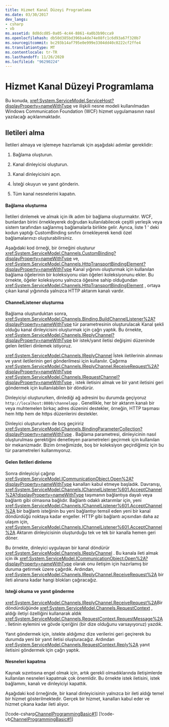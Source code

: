 ```yaml
---
title: Hizmet Kanal Düzeyi Programlama
ms.date: 03/30/2017
dev_langs:
- csharp
- vb
ms.assetid: 8d8dcd85-0a05-4c44-8861-4a0b3b90cca9
ms.openlocfilehash: db50d385bd396ba4de74e08fc1c6d93a67f320b7
ms.sourcegitcommit: bc293b14af795e0e999e3304dd40c0222cf2ffe4
ms.translationtype: MT
ms.contentlocale: tr-TR
ms.lasthandoff: 11/26/2020
ms.locfileid: "96290224"
---
```

# <a name="service-channel-level-programming"></a>Hizmet Kanal Düzeyi Programlama

Bu konuda, <xref:System.ServiceModel.ServiceHost?displayProperty=nameWithType> ve ilişkili nesne modeli kullanılmadan Windows Communication Foundation (WCF) hizmet uygulamasının nasıl yazılacağı açıklanmaktadır.  
  
## <a name="receiving-messages"></a>Iletileri alma  

 İletileri almaya ve işlemeye hazırlamak için aşağıdaki adımlar gereklidir:  
  
1. Bağlama oluşturun.  
  
2. Kanal dinleyicisi oluşturun.  
  
3. Kanal dinleyicisini açın.  
  
4. İsteği okuyun ve yanıt gönderin.  
  
5. Tüm kanal nesnelerini kapatın.  
  
#### <a name="creating-a-binding"></a>Bağlama oluşturma  

 İletileri dinlemek ve almak için ilk adım bir bağlama oluşturmaktır. WCF, bunlardan birini örnekleyerek doğrudan kullanılabilecek çeşitli yerleşik veya sistem tarafından sağlanmış bağlamalarla birlikte gelir. Ayrıca, liste 1 ' deki kodun yaptığı CustomBinding sınıfını örnekleyerek kendi özel bağlamalarınızı oluşturabilirsiniz.  
  
 Aşağıdaki kod örneği, bir örneğini oluşturur <xref:System.ServiceModel.Channels.CustomBinding?displayProperty=nameWithType> ve, <xref:System.ServiceModel.Channels.HttpTransportBindingElement?displayProperty=nameWithType> Kanal yığınını oluşturmak için kullanılan bağlama öğelerinin bir koleksiyonu olan öğeleri koleksiyonunu ekler. Bu örnekte, öğeler koleksiyonu yalnızca öğesine sahip olduğundan <xref:System.ServiceModel.Channels.HttpTransportBindingElement> , ortaya çıkan kanal yığınında yalnızca HTTP aktarım kanalı vardır.  
  
#### <a name="building-a-channellistener"></a>ChannelListener oluşturma  

 Bağlama oluşturduktan sonra, <xref:System.ServiceModel.Channels.Binding.BuildChannelListener%2A?displayProperty=nameWithType> tür parametresinin oluşturulacak Kanal şekli olduğu kanal dinleyicisini oluşturmak için çağrı yaptık. Bu örnekte, <xref:System.ServiceModel.Channels.IReplyChannel?displayProperty=nameWithType> bir istek/yanıt iletisi değişimi düzeninde gelen iletileri dinlemek istiyoruz.  
  
 <xref:System.ServiceModel.Channels.IReplyChannel> İstek iletilerinin alınması ve yanıt iletilerinin geri gönderilmesi için kullanılır. Çağırma <xref:System.ServiceModel.Channels.IReplyChannel.ReceiveRequest%2A?displayProperty=nameWithType> <xref:System.ServiceModel.Channels.IRequestChannel?displayProperty=nameWithType> , istek iletisini almak ve bir yanıt iletisini geri göndermek için kullanılabilen bir döndürür.  
  
 Dinleyiciyi oluştururken, dinlediği ağ adresini bu durumda geçiyoruz `http://localhost:8080/channelapp` . Genellikle, her bir aktarım kanalı bir veya muhtemelen birkaç adres düzenini destekler, örneğin, HTTP taşıması hem http hem de https düzenlerini destekler.  
  
 Dinleyici oluştururken de boş geçiririz <xref:System.ServiceModel.Channels.BindingParameterCollection?displayProperty=nameWithType> . Bağlama parametresi, dinleyicinin nasıl oluşturulması gerektiğini denetleyen parametreleri geçirmek için kullanılan bir mekanizmadır. Bizim örneğimizde, boş bir koleksiyon geçirdiğimiz için bu tür parametreleri kullanmıyoruz.  
  
#### <a name="listening-for-incoming-messages"></a>Gelen Iletileri dinleme  

 Sonra dinleyiciyi çağırıp <xref:System.ServiceModel.ICommunicationObject.Open%2A?displayProperty=nameWithType> kanalları kabul etmeye başladık. Davranışı, <xref:System.ServiceModel.Channels.IChannelListener%601.AcceptChannel%2A?displayProperty=nameWithType> taşımanın bağlantıya dayalı veya bağlantı gibi olmasına bağlıdır. Bağlantı odaklı aktarımlar için, yeni <xref:System.ServiceModel.Channels.IChannelListener%601.AcceptChannel%2A> bir bağlantı isteğinin bu yeni bağlantıyı temsil eden yeni bir kanal döndürdüğü noktaya kadar engeller. HTTP gibi bağlantı açısından daha az ulaşım için, <xref:System.ServiceModel.Channels.IChannelListener%601.AcceptChannel%2A> Aktarım dinleyicisinin oluşturduğu tek ve tek bir kanalla hemen geri döner.  
  
 Bu örnekte, dinleyici uygulayan bir kanal döndürür <xref:System.ServiceModel.Channels.IReplyChannel> . Bu kanala ileti almak için ilk <xref:System.ServiceModel.ICommunicationObject.Open%2A?displayProperty=nameWithType> olarak onu iletişim için hazırlamış bir duruma getirmek üzere çağırdık. Ardından, <xref:System.ServiceModel.Channels.IReplyChannel.ReceiveRequest%2A> bir ileti alınana kadar hangi blokları çağıracağız.  
  
#### <a name="reading-the-request-and-sending-a-reply"></a>Isteği okuma ve yanıt gönderme  

 <xref:System.ServiceModel.Channels.IReplyChannel.ReceiveRequest%2A>Bir döndürdüğünde <xref:System.ServiceModel.Channels.RequestContext> , aldığı iletiyi özelliğini kullanarak aldık <xref:System.ServiceModel.Channels.RequestContext.RequestMessage%2A> . İletinin eylemini ve gövde içeriğini (bir dize olduğunu varsayıyoruz) yazdık.  
  
 Yanıt göndermek için, istekte aldığımız dize verilerini geri geçirerek bu durumda yeni bir yanıt iletisi oluşturacağız. Ardından <xref:System.ServiceModel.Channels.RequestContext.Reply%2A> yanıt iletisini göndermek için çağrı yaptık.  
  
#### <a name="closing-objects"></a>Nesneleri kapatma  

 Kaynak sızıntısına engel olmak için, artık gerekli olmadıklarında iletişimlerde kullanılan nesneleri kapatmak çok önemlidir. Bu örnekte istek iletisini, istek bağlamını, kanalı ve dinleyiciyi kapattık.  
  
 Aşağıdaki kod örneğinde, bir kanal dinleyicisinin yalnızca bir ileti aldığı temel bir hizmet gösterilmektedir. Gerçek bir hizmet, kanalları kabul eder ve hizmet çıkana kadar ileti alıyor.  
  
 [!code-csharp[ChannelProgrammingBasic#1](../../../../samples/snippets/csharp/VS_Snippets_CFX/channelprogrammingbasic/cs/serviceprogram.cs#1)]
 [!code-vb[ChannelProgrammingBasic#1](../../../../samples/snippets/visualbasic/VS_Snippets_CFX/channelprogrammingbasic/vb/serviceprogram.vb#1)]
